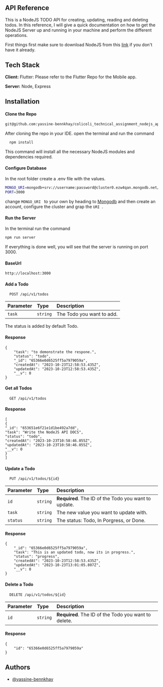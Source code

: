 
## API Reference
This is a NodeJS TODO API for creating, updating, reading and deleting todos.
In this reference, I will give a quick documentation on how to get the NodeJS Server up and running in your machine and perform the different operations.

First things first make sure to download NodeJS from this [link](https://nodejs.org/en) if you don't have it already.


## Tech Stack

**Client:** Flutter: Please refer to the Flutter Repo for the Mobile app.

**Server:** Node, Express
## Installation
#### Clone the Repo
```bash
git@github.com:yassine-bennkhay/colicoli_technical_assignment_nodejs_api.git

```
After cloning the repo in your IDE.
open the terminal and run the command

```bash
  npm install
```
This command will install all the necessary NodeJS modules and dependencies required.

#### Configure Database
In the root folder create a .env file with the values.
```bash
MONGO_URI=mongodb+srv://username:password@cluster0.ezw4qan.mongodb.net/todo_assignment
PORT=3000
```
change ```MONGO_URI
         ```
     to your own by heading to [Mongodb](https://www.mongodb.com/) and then create an account, configure the cluster and grap the ```URI
         ```.
 #### Run the Server
In the terminal run the command
 ```bash
npm run server
 ```         
If everything is done well, you will see that the server is running on port 3000.

#### BaseUrl
```
http://localhost:3000
```
#### Add a Todo

```http
  POST /api/v1/todos
```

| Parameter | Type     | Description                       |
| :-------- | :------- | :-------------------------------- |
| `task`      | `string` | The Todo you want to add. |

The status is added by default Todo.
#### Response
```
{
    "task": "to demonstrate the respone.",
    "status": "todo",
    "_id": "65366e0d6525ff5a7979059a",
    "createdAt": "2023-10-23T12:58:53.435Z",
    "updatedAt": "2023-10-23T12:58:53.435Z",
    "__v": 0
}
```

#### Get all Todos

```http
  GET /api/v1/todos
```
#### Response
```
[
{
"_id": "653651e6f21e1d1be492a7dd",
"task": "Write the NodeJS API DOCS",
"status": "todo",
"createdAt": "2023-10-23T10:58:46.055Z",
"updatedAt": "2023-10-23T10:58:46.055Z",
"__v": 0
}
]
```
#### Update a Todo

```http
  PUT /api/v1/todos/${id}
```

| Parameter | Type     | Description                       |
| :-------- | :------- | :-------------------------------- |
| `id`      | `string` | **Required**. The ID of the Todo you want to update. |
| `task`      | `string` | The new value you want to update with. |
| `status`      | `string` | The status: Todo, In Porgress, or Done. |

#### Response

```
{
    "_id": "65366e0d6525ff5a7979059a",
    "task": "This is an updated todo, now its in progress.",
    "status": "progress",
    "createdAt": "2023-10-23T12:58:53.435Z",
    "updatedAt": "2023-10-23T13:01:05.807Z",
    "__v": 0
}
```
#### Delete a Todo

```http
  DELETE /api/v1/todos/${id}
```

| Parameter | Type     | Description                       |
| :-------- | :------- | :-------------------------------- |
| `id`      | `string` | **Required**. The ID of the Todo you want to delete. |

#### Response
```
{
    "id": "65366e0d6525ff5a7979059a"
}
```
## Authors

- [@yassine-bennkhay](https://github.com/yassine-bennkhay)
